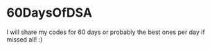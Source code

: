 # 60DaysOfDSA
I will share my codes for 60 days or probably the best ones per day if missed all! :)
